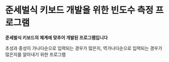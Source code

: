 # 준세벌식 키보드 개발을 위한 빈도수 측정 프로그램

**준세벌식 키보드의 체계에 맞추어 개발된 프로그램입니다**

초성과 종성이 가나다순으로 입력되는 경우가 많은지, 역가나다순으로 입력되는 경우가 많은지를 알아내기 위한 프로그램